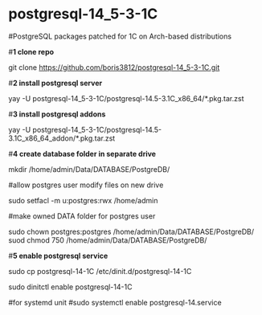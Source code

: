 # postgresql-14_5-3-1C
#PostgreSQL packages patched for 1C on Arch-based distributions

#**1 clone repo**

git clone https://github.com/boris3812/postgresql-14_5-3-1C.git

#**2 install postgresql server**

yay -U postgresql-14_5-3-1C/postgresql-14.5-3.1C_x86_64/*.pkg.tar.zst

#**3 install postgresql addons**

yay -U postgresql-14_5-3-1C/postgresql-14.5-3.1C_x86_64_addon/*.pkg.tar.zst

#**4 create database folder in separate drive**

mkdir /home/admin/Data/DATABASE/PostgreDB/

#allow postgres user modify files on new drive

sudo setfacl -m u:postgres:rwx /home/admin

#make owned DATA folder for postgres user

sudo chown postgres:postgres /home/admin/Data/DATABASE/PostgreDB/
suod chmod 750 /home/admin/Data/DATABASE/PostgreDB/

#**5 enable postgresql service**

sudo cp postgresql-14-1C /etc/dinit.d/postgresql-14-1C

sudo dinitctl enable postgresql-14-1C

#for systemd unit
#sudo systemctl enable postgresql-14.service
